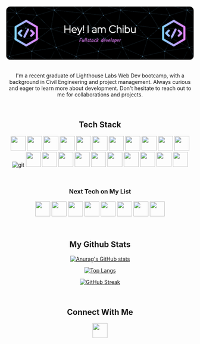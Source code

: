 <div align="center">
  
![Header](./github-header-image.png)
</br>
</br>

I'm a recent graduate of Lighthouse Labs Web Dev bootcamp, with a background in Civil Engineering and project management. Always curious and eager to learn more about development.
Don't hesitate to reach out to me for collaborations and projects.

</br>

## Tech Stack
<p>
<!-- html5 -->
<img src="https://cdn.jsdelivr.net/gh/devicons/devicon/icons/html5/html5-plain-wordmark.svg" width="40" height="40"/> 
<!-- css -->
<img src="https://cdn.jsdelivr.net/gh/devicons/devicon/icons/css3/css3-plain-wordmark.svg" width="40" height="40" />
<!-- sass -->
<img src="https://cdn.jsdelivr.net/gh/devicons/devicon/icons/sass/sass-original.svg" width="40" height="40"/> 
<!-- Vanilla JS -->
<img src="https://cdn.jsdelivr.net/gh/devicons/devicon/icons/javascript/javascript-plain.svg" width="40" height="40"/> 
<!-- react -->
<img src="https://cdn.jsdelivr.net/gh/devicons/devicon/icons/react/react-original-wordmark.svg"  width="40" height="40"/>
<!-- Redux -->
<img src="https://cdn.jsdelivr.net/gh/devicons/devicon/icons/redux/redux-original.svg" width="40" height="40"/>
<!--node JS  -->
<img src="https://cdn.jsdelivr.net/gh/devicons/devicon/icons/nodejs/nodejs-plain-wordmark.svg" width="40" height="40" /> 
<!-- express -->
<img src="https://cdn.jsdelivr.net/gh/devicons/devicon/icons/express/express-original.svg" width="40" height="40"/>
<!-- heroku -->
<img src="https://cdn.jsdelivr.net/gh/devicons/devicon/icons/heroku/heroku-plain-wordmark.svg"  width="40" height="40"/>
<!-- Netlify -->
<img src="https://www.vectorlogo.zone/logos/netlify/netlify-icon.svg"  width="40" height="40"/>
<!-- postgres -->
<img src="https://cdn.jsdelivr.net/gh/devicons/devicon/icons/postgresql/postgresql-plain-wordmark.svg" width="40" height="40" /> 
<!-- git -->
<img src="https://www.vectorlogo.zone/logos/git-scm/git-scm-icon.svg" alt="git" width="40" height="40"/>
<!-- npm -->
<img src="https://cdn.jsdelivr.net/gh/devicons/devicon/icons/npm/npm-original-wordmark.svg" width="40" height="40" /> 
<!-- ruby on rails -->
<img src="https://cdn.jsdelivr.net/gh/devicons/devicon/icons/rails/rails-plain-wordmark.svg" width="40" height="40" /> 
<!-- ruby -->
<img src="https://cdn.jsdelivr.net/gh/devicons/devicon/icons/ruby/ruby-plain-wordmark.svg" width="40" height="40"/> 
<!-- jquery -->
<img src="https://cdn.jsdelivr.net/gh/devicons/devicon/icons/jquery/jquery-plain-wordmark.svg" width="40" height="40"/> 
<!-- Bootstrap -->
<img src="https://cdn.jsdelivr.net/gh/devicons/devicon/icons/bootstrap/bootstrap-plain-wordmark.svg" width="40" height="40"/>
<!-- Jest -->
<img src="https://cdn.jsdelivr.net/gh/devicons/devicon/icons/jest/jest-plain.svg" width="40" height="40"/> 
<!-- Mocha Chai -->
<img src="https://cdn.jsdelivr.net/gh/devicons/devicon/icons/mocha/mocha-plain.svg" width="40" height="40" />
<!-- storybook -->
<img src="https://cdn.jsdelivr.net/gh/devicons/devicon/icons/storybook/storybook-original.svg"  width="40" height="40"/>
<!-- GraphQL -->
<img src="https://cdn.jsdelivr.net/gh/devicons/devicon/icons/graphql/graphql-plain-wordmark.svg" width="40" height="40" />
<!-- Firebase -->
<img src="https://cdn.jsdelivr.net/gh/devicons/devicon/icons/firebase/firebase-plain-wordmark.svg" width="40" height="40" />
</p>
</br>

  
### Next Tech on My List 
<p>
            <img src="https://cdn.jsdelivr.net/gh/devicons/devicon/icons/redux/redux-original.svg" width="40" height="40"/>
            <img src="https://cdn.jsdelivr.net/gh/devicons/devicon/icons/python/python-original-wordmark.svg" width="40" height="40" />
            <img src="https://cdn.jsdelivr.net/gh/devicons/devicon/icons/nextjs/nextjs-original.svg" width="40" height="40" />
            <img src="https://cdn.jsdelivr.net/gh/devicons/devicon/icons/java/java-original-wordmark.svg" width="40" height="40" />
            <img src="https://cdn.jsdelivr.net/gh/devicons/devicon/icons/vuejs/vuejs-original.svg" width="40" height="40" />
            <img src="https://cdn.jsdelivr.net/gh/devicons/devicon/icons/angularjs/angularjs-original.svg" width="40" height="40" />
            <img src="https://cdn.jsdelivr.net/gh/devicons/devicon/icons/mongodb/mongodb-original.svg" width="40" height="40" />
            <img src="https://cdn.jsdelivr.net/gh/devicons/devicon/icons/typescript/typescript-original.svg" width="40" height="40" />               
</p>         
</br>

## My Github Stats
[![Anurag's GitHub stats](https://github-readme-stats.vercel.app/api?username=catuchi&show_icons=true&theme=aura_dark)]([https://github.com/catuchi])

[![Top Langs](https://github-readme-stats.vercel.app/api/top-langs/?username=catuchi&layout=compact&theme=aura_dark)]([https://github.com/anuraghazra/github-readme-stats](https://github.com/catuchi))

[![GitHub Streak](https://github-readme-streak-stats.herokuapp.com/?user=catuchi&theme=monokai-metallian)]([https://github.com/catuchi])

</br>

## Connect With Me

<p >
<a href="https://www.linkedin.com/in/chibu-atuchi/" target="blank"><img align="center" src="https://cdn.jsdelivr.net/gh/devicons/devicon/icons/linkedin/linkedin-original.svg"  width="40" height="40" /></a>
<!-- <a href="http://yuriyang.me" target="blank"><img align="center" src="https://www.svgrepo.com/show/144579/browser.svg" alt="portfolio" height="40" width="40" /></a> -->
</p>

</div>
